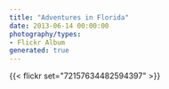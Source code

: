 ```yaml
---
title: "Adventures in Florida"
date: 2013-06-14 00:00:00
photography/types:
- Flickr Album
generated: true
---
```



{{< flickr set="72157634482594397" >}}
